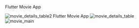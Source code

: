 Flutter Movie App


![movie_details_table2](https://user-images.githubusercontent.com/68226220/197365558-aa8e101b-a617-4432-ab08-dcd3c803aa24.png)
Flutter Movie App
![movie_details_table](https://user-images.githubusercontent.com/68226220/197365492-97f8dc96-430f-4532-9e1b-d3b6f95ceb06.png)
![movie_main](https://user-images.githubusercontent.com/68226220/197365495-19d99fb3-0cee-4a2a-accb-0dad77c6094c.png)

